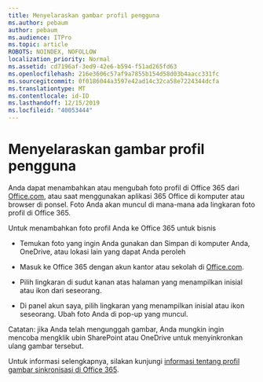 ```yaml
---
title: Menyelaraskan gambar profil pengguna
ms.author: pebaum
author: pebaum
ms.audience: ITPro
ms.topic: article
ROBOTS: NOINDEX, NOFOLLOW
localization_priority: Normal
ms.assetid: cd7196af-3ed9-42e6-b594-f51ad265fd63
ms.openlocfilehash: 216e3606c57af9a7855b154d58d03b4aacc331fc
ms.sourcegitcommit: 0f0186044a3597e42ad14c32ca58e7224344dcfa
ms.translationtype: MT
ms.contentlocale: id-ID
ms.lasthandoff: 12/15/2019
ms.locfileid: "40053444"
---
```

# <a name="sync-a-users-profile-picture"></a>Menyelaraskan gambar profil pengguna

Anda dapat menambahkan atau mengubah foto profil di Office 365 dari [Office.com](http://www.office.com), atau saat menggunakan aplikasi 365 Office di komputer atau browser di ponsel. Foto Anda akan muncul di mana-mana ada lingkaran foto profil di Office 365.

Untuk menambahkan foto profil Anda ke Office 365 untuk bisnis

- Temukan foto yang ingin Anda gunakan dan Simpan di komputer Anda, OneDrive, atau lokasi lain yang dapat Anda peroleh

- Masuk ke Office 365 dengan akun kantor atau sekolah di [Office.com](http://www.office.com).

- Pilih lingkaran di sudut kanan atas halaman yang menampilkan inisial atau ikon dari seseorang.

- Di panel akun saya, pilih lingkaran yang menampilkan inisial atau ikon seseorang. Ubah foto Anda di pop-up yang muncul.

Catatan: jika Anda telah mengunggah gambar, Anda mungkin ingin mencoba mengklik ubin SharePoint atau OneDrive untuk menyinkronkan ulang gambar tersebut.

Untuk informasi selengkapnya, silakan kunjungi [informasi tentang profil gambar sinkronisasi di Office 365](https://support.office.com/article/information-about-profile-picture-synchronization-in-office-365-20594d76-d054-4af4-a660-401133e3d48a).
